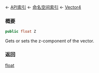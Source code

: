 ← [API索引](Api-Index) ← [命名空间索引](Namespace-Index) ← [Vector4](VRageMath.Vector4)

### 概要

```csharp
public float Z
```

Gets or sets the z-component of the vector.

### 返回

[float](https://docs.microsoft.com/en-us/dotnet/api/System.Single?view=netframework-4.6)

